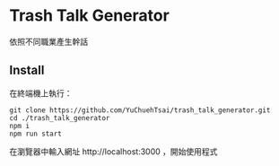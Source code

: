 # Trash Talk Generator
依照不同職業產生幹話

## Install
在終端機上執行：
```
git clone https://github.com/YuChuehTsai/trash_talk_generator.git
cd ./trash_talk_generator
npm i
npm run start
```
在瀏覽器中輸入網址 http://localhost:3000 ，開始使用程式

